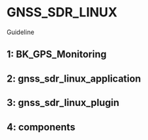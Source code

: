# GNSS_SDR_LINUX

Guideline

## 1: BK_GPS_Monitoring


## 2: gnss_sdr_linux_application


## 3: gnss_sdr_linux_plugin


## 4: components